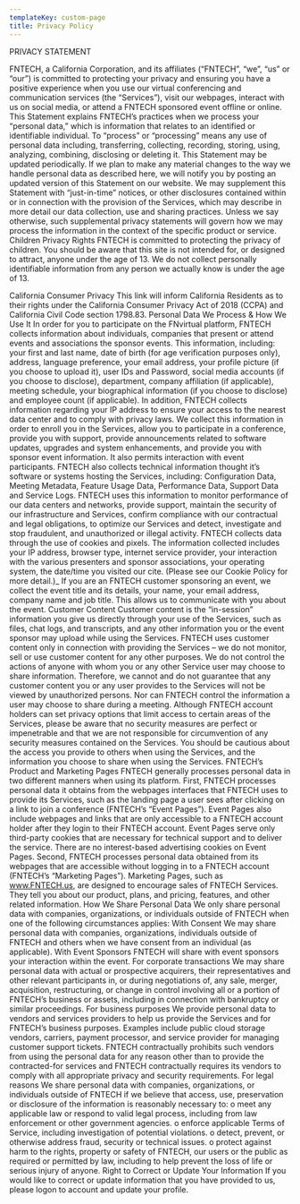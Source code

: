 ```yaml
---
templateKey: custom-page
title: Privacy Policy
---
```

PRIVACY STATEMENT

FNTECH, a California Corporation, and its affiliates (“FNTECH”, “we”, “us” or “our”) is committed to protecting your privacy and ensuring you have a positive experience when you use our virtual conferencing and communication services (the “Services”), visit our webpages, interact with us on social media, or attend a FNTECH sponsored event offline or online.
This Statement explains FNTECH’s practices when we process your “personal data,” which is information that relates to an identified or identifiable individual. To “process” or “processing” means any use of personal data including, transferring, collecting, recording, storing, using, analyzing, combining, disclosing or deleting it.
This Statement may be updated periodically. If we plan to make any material changes to the way we handle personal data as described here, we will notify you by posting an updated version of this Statement on our website. We may supplement this Statement with “just-in-time” notices, or other disclosures contained within or in connection with the provision of the Services, which may describe in more detail our data collection, use and sharing practices. Unless we say otherwise, such supplemental privacy statements will govern how we may process the information in the context of the specific product or service.
Children Privacy Rights
FNTECH is committed to protecting the privacy of children.  You should be aware that this site is not intended for, or designed to attract, anyone under the age of 13.  We do not collect personally identifiable information from any person we actually know is under the age of 13.

California Consumer Privacy 
This link will inform California Residents as to their rights under the California Consumer Privacy Act of 2018 (CCPA) and California Civil Code section 1798.83.
Personal Data We Process & How We Use It
In order for you to participate on the FNvirtual platform, FNTECH collects information about individuals, companies that present or attend events and associations the sponsor events.  This information, including: your first and last name, date of birth (for age verification purposes only), address, language preference, your email address, your profile picture (if you choose to upload it), user IDs and Password, social media accounts (if you choose to disclose), department, company affiliation (if applicable), meeting schedule, your biographical information (if you choose to disclose) and employee count (if applicable).  In addition, FNTECH collects information regarding your IP address to ensure your access to the nearest data center and to comply with privacy laws.
We collect this information in order to enroll you in the Services, allow you to participate in a conference, provide you with support, provide announcements related to software updates, upgrades and system enhancements, and provide you with sponsor event information.  It also permits interaction with event participants.
FNTECH also collects technical information thought it’s software or systems hosting the Services, including: Configuration Data, Meeting Metadata, Feature Usage Data, Performance Data, Support Data and Service Logs.  FNTECH uses this information to monitor performance of our data centers and networks, provide support, maintain the security of our infrastructure and Services, confirm compliance with our contractual and legal obligations, to optimize our Services and detect, investigate and stop fraudulent, and unauthorized or illegal activity.
FNTECH collects data through the use of cookies and pixels.  The information collected includes your IP address, browser type, internet service provider, your interaction with the various presenters and sponsor associations, your operating system, the date/time you visited our cite.  (Please see our Cookie Policy for more detail.)_
If you are an FNTECH customer sponsoring an event, we collect the event title and its details, your name, your email address, company name and job title.  This allows us to communicate with you about the event.
Customer Content
Customer content is the “in-session” information you give us directly through your use of the Services, such as files, chat logs, and transcripts, and any other information you or the event sponsor may upload while using the Services. FNTECH uses customer content only in connection with providing the Services – we do not monitor, sell or use customer content for any other purposes.
We do not control the actions of anyone with whom you or any other Service user may choose to share information. Therefore, we cannot and do not guarantee that any customer content you or any user provides to the Services will not be viewed by unauthorized persons. Nor can FNTECH control the information a user may choose to share during a meeting. Although FNTECH account holders can set privacy options that limit access to certain areas of the Services, please be aware that no security measures are perfect or impenetrable and that we are not responsible for circumvention of any security measures contained on the Services. You should be cautious about the access you provide to others when using the Services, and the information you choose to share when using the Services.
FNTECH’s Product and Marketing Pages
FNTECH generally processes personal data in two different manners when using its platform. First, FNTECH processes personal data it obtains from the webpages interfaces that FNTECH uses to provide its Services, such as the landing page a user sees after clicking on a link to join a conference (FNTECH’s “Event Pages”). Event Pages also include webpages and links that are only accessible to a FNTECH account holder after they login to their FNTECH account. Event Pages serve only third-party cookies that are necessary for technical support and to deliver the service. There are no interest-based advertising cookies on Event Pages.
Second, FNTECH processes personal data obtained from its webpages that are accessible without logging in to a FNTECH account (FNTECH’s “Marketing Pages”). Marketing Pages, such as www.FNTECH.us, are designed to encourage sales of FNTECH Services. They tell you about our product, plans, and pricing, features, and other related information.
How We Share Personal Data
We only share personal data with companies, organizations, or individuals outside of FNTECH when one of the following circumstances applies:
With Consent
We may share personal data with companies, organizations, individuals outside of FNTECH and others when we have consent from an individual (as applicable).
With Event Sponsors
FNTECH will share with event sponsors your interaction within the event.
For corporate transactions
We may share personal data with actual or prospective acquirers, their representatives and other relevant participants in, or during negotiations of, any sale, merger, acquisition, restructuring, or change in control involving all or a portion of FNTECH’s business or assets, including in connection with bankruptcy or similar proceedings.
For business purposes
We provide personal data to vendors and services providers to help us provide the Services and for FNTECH’s business purposes. Examples include public cloud storage vendors, carriers, payment processor, and service provider for managing customer support tickets. FNTECH contractually prohibits such vendors from using the personal data for any reason other than to provide the contracted-for services and FNTECH contractually requires its vendors to comply with all appropriate privacy and security requirements.
For legal reasons
We share personal data with companies, organizations, or individuals outside of FNTECH if we believe that access, use, preservation or disclosure of the information is reasonably necessary to:
o	meet any applicable law or respond to valid legal process, including from law enforcement or other government agencies.
o	enforce applicable Terms of Service, including investigation of potential violations.
o	detect, prevent, or otherwise address fraud, security or technical issues.
o	protect against harm to the rights, property or safety of FNTECH, our users or the public as required or permitted by law, including to help prevent the loss of life or serious injury of anyone.
Right to Correct or Update Your Information
If you would like to correct or update information that you have provided to us, please logon to account and update your profile.